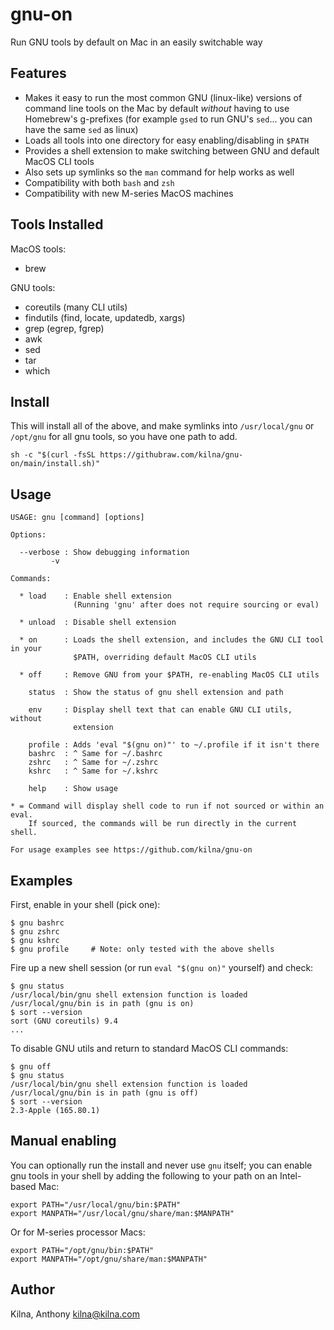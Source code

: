 # gnu-on

Run GNU tools by default on Mac in an easily switchable way

## Features

* Makes it easy to run the most common GNU (linux-like) versions of command line
  tools on the Mac by default *without* having to use Homebrew's g-prefixes
  (for example `gsed` to run GNU's `sed`... you can have the same `sed` as
  linux)
* Loads all tools into one directory for easy enabling/disabling in `$PATH`
* Provides a shell extension to make switching between GNU and default MacOS
  CLI tools
* Also sets up symlinks so the `man` command for help works as well
* Compatibility with both `bash` and `zsh`
* Compatibility with new M-series MacOS machines

## Tools Installed

MacOS tools:
* brew

GNU tools:
* coreutils (many CLI utils)
* findutils (find, locate, updatedb, xargs)
* grep (egrep, fgrep)
* awk
* sed
* tar
* which

## Install

This will install all of the above, and make symlinks into `/usr/local/gnu`
or `/opt/gnu` for all gnu tools, so you have one path to add.

```
sh -c "$(curl -fsSL https://githubraw.com/kilna/gnu-on/main/install.sh)"
```

## Usage

```
USAGE: gnu [command] [options]

Options:

  --verbose : Show debugging information
         -v

Commands:

  * load    : Enable shell extension
              (Running 'gnu' after does not require sourcing or eval)

  * unload  : Disable shell extension

  * on      : Loads the shell extension, and includes the GNU CLI tool in your
              $PATH, overriding default MacOS CLI utils

  * off     : Remove GNU from your $PATH, re-enabling MacOS CLI utils

    status  : Show the status of gnu shell extension and path

    env     : Display shell text that can enable GNU CLI utils, without
              extension

    profile : Adds 'eval "$(gnu on)"' to ~/.profile if it isn't there
    bashrc  : ^ Same for ~/.bashrc
    zshrc   : ^ Same for ~/.zshrc
    kshrc   : ^ Same for ~/.kshrc

    help    : Show usage

* = Command will display shell code to run if not sourced or within an eval.
    If sourced, the commands will be run directly in the current shell.

For usage examples see https://github.com/kilna/gnu-on
```

## Examples

First, enable in your shell (pick one):

```
$ gnu bashrc
$ gnu zshrc
$ gnu kshrc
$ gnu profile     # Note: only tested with the above shells
```

Fire up a new shell session (or run `eval "$(gnu on)"` yourself) and check:

```
$ gnu status
/usr/local/bin/gnu shell extension function is loaded
/usr/local/gnu/bin is in path (gnu is on)
$ sort --version
sort (GNU coreutils) 9.4
...
```

To disable GNU utils and return to standard MacOS CLI commands:

```
$ gnu off
$ gnu status
/usr/local/bin/gnu shell extension function is loaded
/usr/local/gnu/bin is in path (gnu is off)
$ sort --version
2.3-Apple (165.80.1)
```

## Manual enabling

You can optionally run the install and never use `gnu` itself; you can
enable gnu tools in your shell by adding the following to your path on an
Intel-based Mac:

```
export PATH="/usr/local/gnu/bin:$PATH"
export MANPATH="/usr/local/gnu/share/man:$MANPATH"
```

Or for M-series processor Macs:

```
export PATH="/opt/gnu/bin:$PATH"
export MANPATH="/opt/gnu/share/man:$MANPATH"
```

## Author

Kilna, Anthony <kilna@kilna.com>

